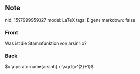 ## Note
nid: 1597999959327
model: LaTeX
tags: Eigene
markdown: false

### Front
Was ist die Stammfunktion von arsinh $x$?

### Back
$x \operatorname{arsinh} x-\sqrt{x^{2}+1}$
